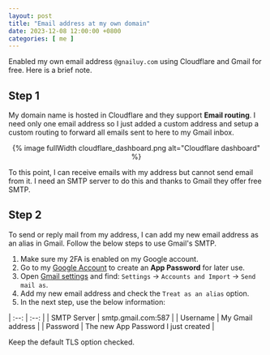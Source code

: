 ```yaml
---
layout: post
title: "Email address at my own domain"
date: 2023-12-08 12:00:00 +0800
categories: [ me ]
---
```


Enabled my own email address `@gnailuy.com` using Cloudflare and Gmail for free.
Here is a brief note.

<!-- more -->

## Step 1

My domain name is hosted in Cloudflare and they support **Email routing**.
I need only one email address so I just added a custom address
and setup a custom routing to forward all emails sent to here to my Gmail inbox.

<center>
{% image fullWidth cloudflare_dashboard.png alt="Cloudflare dashboard" %}
</center>

To this point, I can receive emails with my address but cannot send email from it.
I need an SMTP server to do this and thanks to Gmail they offer free SMTP.

## Step 2

To send or reply mail from my address, I can add my new email address as an alias in Gmail.
Follow the below steps to use Gmail's SMTP.

1. Make sure my 2FA is enabled on my Google account.
2. Go to my [Google Account][google-account] to create an **App Password** for later use.
3. Open [Gmail settings][gmail-settings] and find: `Settings` -> `Accounts and Import` -> `Send mail as`.
4. Add my new email address and check the `Treat as an alias` option.
5. In the next step, use the below information:

| :--: | :--: |
| SMTP Server | smtp.gmail.com:587 |
| Username | My Gmail address |
| Password | The new App Password I just created |

Keep the default TLS option checked.


[google-account]:   https://myaccount.google.com/apppasswords
[gmail-settings]:   https://mail.google.com/mail/u/0/#settings/accounts

